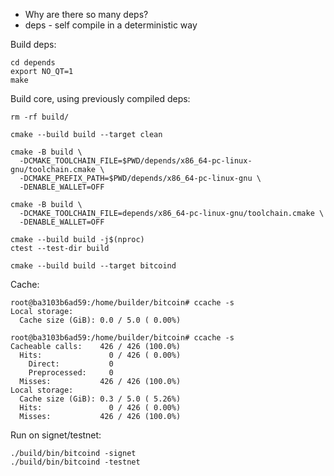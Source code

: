 * Why are there so many deps?
* deps - self compile in a deterministic way


Build deps:
```
cd depends
export NO_QT=1
make
```

Build core, using previously compiled deps:
```
rm -rf build/

cmake --build build --target clean

cmake -B build \
  -DCMAKE_TOOLCHAIN_FILE=$PWD/depends/x86_64-pc-linux-gnu/toolchain.cmake \
  -DCMAKE_PREFIX_PATH=$PWD/depends/x86_64-pc-linux-gnu \
  -DENABLE_WALLET=OFF

cmake -B build \
  -DCMAKE_TOOLCHAIN_FILE=depends/x86_64-pc-linux-gnu/toolchain.cmake \
  -DENABLE_WALLET=OFF

cmake --build build -j$(nproc)
ctest --test-dir build

cmake --build build --target bitcoind
``` 

Cache:
```
root@ba3103b6ad59:/home/builder/bitcoin# ccache -s
Local storage:
  Cache size (GiB): 0.0 / 5.0 ( 0.00%)

root@ba3103b6ad59:/home/builder/bitcoin# ccache -s
Cacheable calls:    426 / 426 (100.0%)
  Hits:               0 / 426 ( 0.00%)
    Direct:           0
    Preprocessed:     0
  Misses:           426 / 426 (100.0%)
Local storage:
  Cache size (GiB): 0.3 / 5.0 ( 5.26%)
  Hits:               0 / 426 ( 0.00%)
  Misses:           426 / 426 (100.0%)
```

Run on signet/testnet:
```
./build/bin/bitcoind -signet
./build/bin/bitcoind -testnet
```
